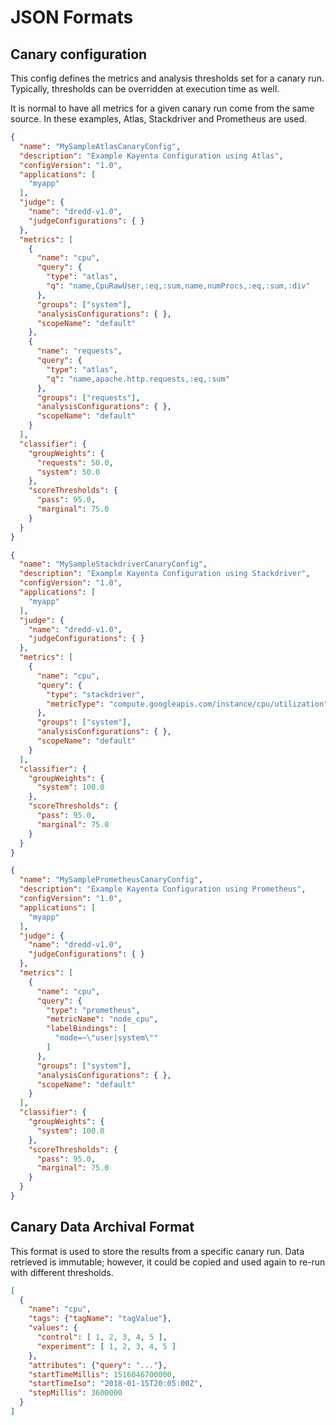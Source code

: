 # JSON Formats

## Canary configuration

This config defines the metrics and analysis thresholds set for a canary run.
Typically, thresholds can be overridden at execution time as well.

It is normal to have all metrics for a given canary run come from the same source.  In these examples,
Atlas, Stackdriver and Prometheus are used.


```JSON
{
  "name": "MySampleAtlasCanaryConfig",
  "description": "Example Kayenta Configuration using Atlas",
  "configVersion": "1.0",
  "applications": [
    "myapp"
  ],
  "judge": {
    "name": "dredd-v1.0",
    "judgeConfigurations": { }
  },
  "metrics": [
    {
      "name": "cpu",
      "query": {
        "type": "atlas",
        "q": "name,CpuRawUser,:eq,:sum,name,numProcs,:eq,:sum,:div"
      },
      "groups": ["system"],
      "analysisConfigurations": { },
      "scopeName": "default"
    },
    {
      "name": "requests",
      "query": {
        "type": "atlas",
        "q": "name,apache.http.requests,:eq,:sum"
      },
      "groups": ["requests"],
      "analysisConfigurations": { },
      "scopeName": "default"
    }
  ],
  "classifier": {
    "groupWeights": {
      "requests": 50.0,
      "system": 50.0
    },
    "scoreThresholds": {
      "pass": 95.0,
      "marginal": 75.0
    }
  }
}
```
```JSON
{
  "name": "MySampleStackdriverCanaryConfig",
  "description": "Example Kayenta Configuration using Stackdriver",
  "configVersion": "1.0",
  "applications": [
    "myapp"
  ],
  "judge": {
    "name": "dredd-v1.0",
    "judgeConfigurations": { }
  },
  "metrics": [
    {
      "name": "cpu",
      "query": {
        "type": "stackdriver",
        "metricType": "compute.googleapis.com/instance/cpu/utilization"
      },
      "groups": ["system"],
      "analysisConfigurations": { },
      "scopeName": "default"
    }
  ],
  "classifier": {
    "groupWeights": {
      "system": 100.0
    },
    "scoreThresholds": {
      "pass": 95.0,
      "marginal": 75.0
    }
  }
}
```
```JSON
{
  "name": "MySamplePrometheusCanaryConfig",
  "description": "Example Kayenta Configuration using Prometheus",
  "configVersion": "1.0",
  "applications": [
    "myapp"
  ],
  "judge": {
    "name": "dredd-v1.0",
    "judgeConfigurations": { }
  },
  "metrics": [
    {
      "name": "cpu",
      "query": {
        "type": "prometheus",
        "metricName": "node_cpu",
        "labelBindings": [
          "mode=~\"user|system\""
        ]
      },
      "groups": ["system"],
      "analysisConfigurations": { },
      "scopeName": "default"
    }
  ],
  "classifier": {
    "groupWeights": {
      "system": 100.0
    },
    "scoreThresholds": {
      "pass": 95.0,
      "marginal": 75.0
    }
  }
}
```
## Canary Data Archival Format

This format is used to store the results from a specific canary run.
Data retrieved is immutable; however, it could be copied and used again
to re-run with different thresholds.

```JSON
[
  {
    "name": "cpu",
    "tags": {"tagName": "tagValue"},
    "values": {
      "control": [ 1, 2, 3, 4, 5 ],
      "experiment": [ 1, 2, 3, 4, 5 ]
    },
    "attributes": {"query": "..."},
    "startTimeMillis": 1516046700000,
    "startTimeIso": "2018-01-15T20:05:00Z",
    "stepMillis": 3600000
  }
]
```
